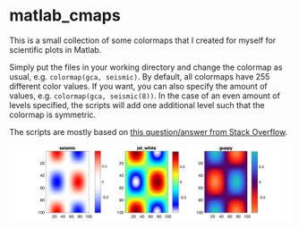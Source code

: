 # matlab_cmaps
This is a small collection of some colormaps that I created for myself for scientific plots in Matlab.

Simply put the files in your working directory and change the colormap as usual, e.g. `colormap(gca, seismic)`.
By default, all colormaps have 255 different color values. If you want, you can also specify the amount of values, e.g. `colormap(gca, seismic(8))`.
In the case of an even amount of levels specified, the scripts will add one additional level such that the colormap is symmetric.

The scripts are mostly based on [this question/answer from Stack Overflow](https://stackoverflow.com/questions/30851050/how-to-create-an-interpolated-colormap-or-color-palette-from-two-colors).

![alt text](https://github.com/larsr1996/matlab_cmaps/blob/main/overview_cmaps.png "overview_cmaps.png")

